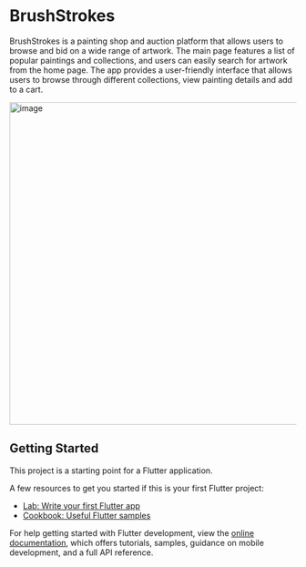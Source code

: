 # BrushStrokes

BrushStrokes is a painting shop and auction platform that allows users to browse and bid on a wide range of artwork. The main page features a list of popular paintings and collections, and users can easily search for artwork from the home page. The app provides a user-friendly interface that allows users to browse through different collections, view painting details and add to a cart.

<img width="567" alt="image" src="https://user-images.githubusercontent.com/36305684/224045554-cc7b4ef9-5bbe-4ab6-8d8c-bb199ce25ee8.png">


## Getting Started

This project is a starting point for a Flutter application.

A few resources to get you started if this is your first Flutter project:

- [Lab: Write your first Flutter app](https://docs.flutter.dev/get-started/codelab)
- [Cookbook: Useful Flutter samples](https://docs.flutter.dev/cookbook)

For help getting started with Flutter development, view the
[online documentation](https://docs.flutter.dev/), which offers tutorials,
samples, guidance on mobile development, and a full API reference.
